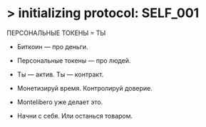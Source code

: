 # > initializing protocol: SELF_001

ПЕРСОНАЛЬНЫЕ ТОКЕНЫ = ТЫ

- Биткоин — про деньги.

- Персональные токены — про людей.

- Ты — актив. Ты — контракт.

- Монетизируй время. Контролируй доверие.

- Montelibero уже делает это.

- Начни с себя. Или останься товаром.